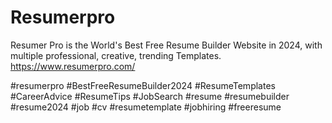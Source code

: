 # Resumerpro


Resumer Pro is the World's Best Free Resume Builder Website in 2024, with multiple professional, creative, trending Templates.
https://www.resumerpro.com/

#resumerpro 
#BestFreeResumeBuilder2024 #ResumeTemplates #CareerAdvice #ResumeTips  #JobSearch  #resume #resumebuilder #resume2024 #job  #cv #resumetemplate #jobhiring #freeresume
